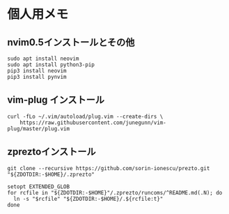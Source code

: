 # 個人用メモ

## nvim0.5インストールとその他

```
sudo apt install neovim
sudo apt install python3-pip
pip3 install neovim
pip3 install pynvim
```

## vim-plug インストール
````
curl -fLo ~/.vim/autoload/plug.vim --create-dirs \
    https://raw.githubusercontent.com/junegunn/vim-plug/master/plug.vim
````

## zpreztoインストール
```
git clone --recursive https://github.com/sorin-ionescu/prezto.git "${ZDOTDIR:-$HOME}/.zprezto"
```

```
setopt EXTENDED_GLOB
for rcfile in "${ZDOTDIR:-$HOME}"/.zprezto/runcoms/^README.md(.N); do
  ln -s "$rcfile" "${ZDOTDIR:-$HOME}/.${rcfile:t}"
done
```
